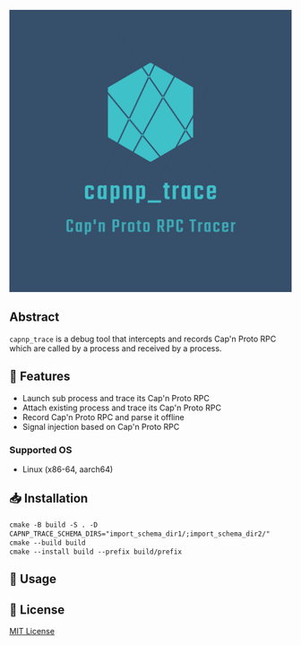 ![Cap'n Proto RPC tracer](doc/logo.png)

## Abstract

`capnp_trace` is a debug tool that intercepts and records Cap'n Proto RPC which are called by a process and received by a process.

## 💪 Features

- Launch sub process and trace its Cap'n Proto RPC
- Attach existing process and trace its Cap'n Proto RPC
- Record Cap'n Proto RPC and parse it offline
- Signal injection based on Cap'n Proto RPC

### Supported OS

- Linux (x86-64, aarch64)

## 📥️ Installation

```
cmake -B build -S . -D CAPNP_TRACE_SCHEMA_DIRS="import_schema_dir1/;import_schema_dir2/"
cmake --build build
cmake --install build --prefix build/prefix
```

## 🚀 Usage

## 📜 License

[MIT License](https://opensource.org/license/mit)
